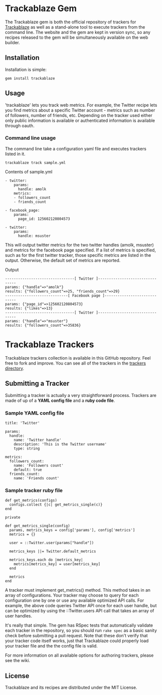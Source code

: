 # Trackablaze Gem 

The Trackablaze gem is both the official repository of trackers for
[Trackablaze][1] as well as a stand-alone tool to execute trackers
from the command line. The website and the gem are kept in
version sync, so any recipes released to the gem will be simultaneously
available on the web builder.

## Installation

Installation is simple:

    gem install trackablaze

## Usage

'trackablaze' lets you track web metrics. For
example, the Twitter recipe lets you find metrics
about a specific Twitter account - metrics such as number of
followers, number of friends, etc. Depending on the tracker
used either only public information is available or 
authenticated information is available through oauth.

### Command line usage

The command line take a configuration yaml file and executes 
trackers listed in it.

    trackablaze track sample.yml

Contents of sample.yml

    - twitter:
        params:
          handle: amolk
        metrics:
        - followers_count 
        - friends_count

    - facebook_page:
        params:
          page_id: 125602120804573
      
    - twitter:
        params:
          handle: msuster
  
This will output twitter metrics for the two twitter handles 
(amolk, msuster) and metrics for the facebook page specified. 
If a list of metrics is specified, 
such as for the first twitter tracker, those specific metrics
are listed in the output. Otherwise, the default set of 
metrics are reported.

Output 

    --------------------------------[ Twitter ]--------------------------------
    params: {"handle"=>"amolk"}
    results: {"followers_count"=>25, "friends_count"=>29}
    -----------------------------[ Facebook page ]-----------------------------
    params: {"page_id"=>125602120804573}
    results: {"likes"=>13}
    --------------------------------[ Twitter ]--------------------------------
    params: {"handle"=>"msuster"}
    results: {"followers_count"=>35836}

# Trackablaze Trackers

Trackablaze trackers collection is available
in this GitHub repository. Feel free to fork and improve. You can see all of 
the trackers in the [trackers directory][2].

## Submitting a Tracker

Submitting a tracker is actually a very straightforward process. Trackers
are made of up of a **YAML config file** and a **ruby code file**. 

### Sample YAML config file

    title: 'Twitter'

    params:
      handle:
        name: 'Twitter handle'
        description: 'This is the Twitter username'
        type: string
  
    metrics:
      followers_count:
        name: 'Followers count'
        default: true
      friends_count:
        name: 'Friends count'

### Sample tracker ruby file 

    def get_metrics(configs)
      configs.collect {|c| get_metrics_single(c)}
    end

    private
    
    def get_metrics_single(config)      
      params, metrics_keys = config['params'], config['metrics']
      metrics = {}

      user = ::Twitter.user(params["handle"])
  
      metrics_keys ||= Twitter.default_metrics

      metrics_keys.each do |metrics_key|
        metrics[metrics_key] = user[metrics_key]
      end

      metrics
    end

A tracker must implement get_metrics() method. This method takes
in an array of configurations. Your tracker may choose to query
for each configuration one by one or use any available optimized
API calls. For example, the above code queries Twitter API once
for each user handle, but can be optimized by using the 
::Twitter.users API call that takes an array of user handles.

It's really that simple. The gem has RSpec tests that automatically
validate each tracker in the repository, so you should run `rake spec`
as a basic sanity check before submitting a pull request. Note that
these don't verify that your tracker code itself works, just that
Trackablaze could properly load your tracker file and the the config
file is valid.

For more information on all available options for authoring trackers,
please see the wiki.

## License

Trackablaze and its recipes are distributed under the MIT License.

[1]:http://railswizard.org/
[2]:https://github.com/amolk/trackablaze.gem
[3]:https://github.com/amolk/trackablaze.web
